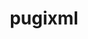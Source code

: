 ---
title: "pugixml"
layout: cache
categories: [package, v0.18.0]
meta: {"versions": ["1.11.4"], "compilers": ["gcc@=7.5.0"], "oss": ["ubuntu18.04"], "platforms": ["linux"], "targets": ["x86_64"], "stacks": ["data-vis-sdk", "root"], "num_specs": 1, "num_specs_by_stack": {"data-vis-sdk": 1, "root": 1}}
spec_details: [{"hash": "p4euehq4oxltxwhvh3ojbycd2l3knuul", "compiler": "gcc@=7.5.0", "versions": ["1.11.4"], "os": "ubuntu18.04", "platform": "linux", "target": "x86_64", "variants": ["build_type=RelWithDebInfo", "~ipo", "+pic", "+shared"], "stacks": ["data-vis-sdk", "root"], "size": "-", "tarball": "https://binaries.spack.io/v0.18.0/build_cache/linux-ubuntu18.04-x86_64/gcc-7.5.0/pugixml-1.11.4/linux-ubuntu18.04-x86_64-gcc-7.5.0-pugixml-1.11.4-p4euehq4oxltxwhvh3ojbycd2l3knuul.spack"}]
---